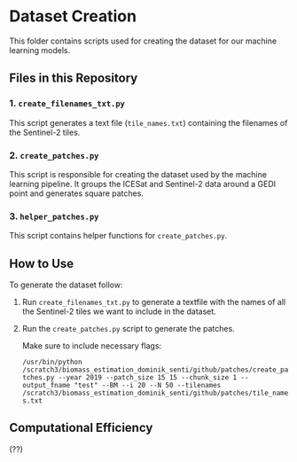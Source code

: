 # Dataset Creation

This folder contains scripts used for creating the dataset for our machine learning models.

## Files in this Repository

### 1. `create_filenames_txt.py`
This script generates a text file (`tile_names.txt`) containing the filenames of the Sentinel-2 tiles.

### 2. `create_patches.py`
This script is responsible for creating the dataset used by the machine learning pipeline. It groups the ICESat and Sentinel-2 data around a GEDI point and generates square patches.

### 3. `helper_patches.py`
This script contains helper functions for `create_patches.py`.

## How to Use

To generate the dataset follow:

1. Run `create_filenames_txt.py` to generate a textfile with the names of all the Sentinel-2 tiles we want to include in the dataset.

2. Run the `create_patches.py` script to generate the patches.

    Make sure to include necessary flags:

    ```/usr/bin/python /scratch3/biomass_estimation_dominik_senti/github/patches/create_patches.py --year 2019 --patch_size 15 15 --chunk_size 1 --output_fname "test" --BM --i 20 --N 50 --tilenames /scratch3/biomass_estimation_dominik_senti/github/patches/tile_names.txt```

## Computational Efficiency

(??)

